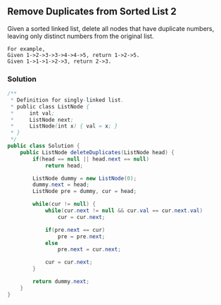 ## Remove Duplicates from Sorted List 2

Given a sorted linked list, delete all nodes that have duplicate numbers, leaving only distinct numbers from the original list.

```
For example,
Given 1->2->3->3->4->4->5, return 1->2->5.
Given 1->1->1->2->3, return 2->3.
```

### Solution

```java
/**
 * Definition for singly-linked list.
 * public class ListNode {
 *     int val;
 *     ListNode next;
 *     ListNode(int x) { val = x; }
 * }
 */
public class Solution {
    public ListNode deleteDuplicates(ListNode head) {
        if(head == null || head.next == null)
            return head;

        ListNode dummy = new ListNode(0);
        dummy.next = head;
        ListNode pre = dummy, cur = head;

        while(cur != null) {
            while(cur.next != null && cur.val == cur.next.val)
                cur = cur.next;

            if(pre.next == cur)
                pre = pre.next;
            else
                pre.next = cur.next;

            cur = cur.next;
        }

        return dummy.next;
    }
}
```
